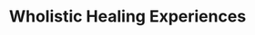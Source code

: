 ---
title: "Wholistic Healing Experiences"
url: /colorado-springs/wholistic-healing-experiences/
shop: massage
---